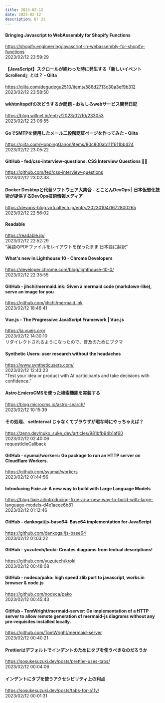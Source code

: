 ```yaml
---
title: 2023-02-12
date: 2023-02-12
description: B! 21
---
```


#### Bringing Javascript to WebAssembly for Shopify Functions
https://shopify.engineering/javascript-in-webassembly-for-shopify-functions<br>
2023/02/12 23:59:29<br>


#### 【JavaScript】スクロールが終わった時に発生する「新しいイベントScrollend」とは？ - Qiita
https://qiita.com/degudegu2510/items/586d2713c30a3ef9b312<br>
2023/02/12 23:58:50<br>


#### wkhtmltopdfの次どうするか問題 - おもしろwebサービス開発日記
https://blog.willnet.in/entry/2023/02/10/233053<br>
2023/02/12 23:06:55<br>


#### GoでSMTPを使用したメール二段階認証ページを作ってみた - Qiita
https://qiita.com/HoppingGanon/items/80c800ab111f611bb424<br>
2023/02/12 23:05:22<br>


#### GitHub - fed/css-interview-questions: CSS Interview Questions 👨‍🏫
https://github.com/fed/css-interview-questions<br>
2023/02/12 23:02:33<br>


#### Docker Desktopと代替ソフトウェア大集合 - とことんDevOps | 日本仮想化技術が提供するDevOps技術情報メディア
https://devops-blog.virtualtech.jp/entry/20230104/1672800265<br>
2023/02/12 22:56:02<br>


#### Readable
https://readable.jp/<br>
2023/02/12 22:52:29<br>
“英語のPDFファイルをレイアウトを保ったまま  日本語に翻訳”


#### What's new in Lighthouse 10 - Chrome Developers
https://developer.chrome.com/blog/lighthouse-10-0/<br>
2023/02/12 22:35:55<br>


#### GitHub - jihchi/mermaid.ink: Given a mermaid code (markdown-like), serve an image for you
https://github.com/jihchi/mermaid.ink<br>
2023/02/12 18:46:41<br>


#### Vue.js - The Progressive JavaScript Framework | Vue.js
https://ja.vuejs.org/<br>
2023/02/12 14:30:10<br>
リダイレクトされるようになったので、普及のためにブクマ


#### Synthetic Users: user research without the headaches
https://www.syntheticusers.com/<br>
2023/02/12 12:43:23<br>
“Test your idea or product with AI participants and take decisions with confidence.”


#### AstroとmicroCMSを使った検索機能を実装する
https://blog.microcms.io/astro-search/<br>
2023/02/12 10:15:39<br>


#### その処理、 setInterval じゃなくてブラウザが暇な時にやっちゃえば？
https://zenn.dev/nuko_suke_dev/articles/981bfb94b1af60<br>
2023/02/12 02:40:06<br>
requestIdleCallback


#### GitHub - syumai/workers: Go package to run an HTTP server on Cloudflare Workers.
https://github.com/syumai/workers<br>
2023/02/12 01:44:56<br>


#### Introducing Fixie.ai: A new way to build with Large Language Models
https://blog.fixie.ai/introducing-fixie-ai-a-new-way-to-build-with-large-language-models-d4e1aeee6b81<br>
2023/02/12 01:12:46<br>


#### GitHub - dankogai/js-base64: Base64 implementation for JavaScript
https://github.com/dankogai/js-base64<br>
2023/02/12 01:03:22<br>


#### GitHub - yuzutech/kroki: Creates diagrams from textual descriptions!
https://github.com/yuzutech/kroki<br>
2023/02/12 00:48:08<br>


#### GitHub - nodeca/pako: high speed zlib port to javascript, works in browser & node.js
https://github.com/nodeca/pako<br>
2023/02/12 00:45:43<br>


#### GitHub - TomWright/mermaid-server: Go implementation of a HTTP server to allow remote generation of mermaid-js diagrams without any pre-requisites installed locally.
https://github.com/TomWright/mermaid-server<br>
2023/02/12 00:40:21<br>


#### Prettierはデフォルトでインデントのためにタブを使うべきなのだろうか
https://sosukesuzuki.dev/posts/prettier-uses-tabs/<br>
2023/02/12 00:04:06<br>


#### インデントにタブを使うアクセシビリティ上の利点
https://sosukesuzuki.dev/posts/tabs-for-a11y/<br>
2023/02/12 00:01:31<br>


